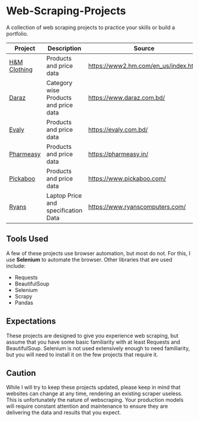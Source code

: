 # Web-Scraping-Projects
A collection of web scraping projects to practice your skills or build a portfolio.

| Project | Description | Source |
|---|---|---|
| [H&M Clothing](https://github.com/jahaidul/H-M-Scraper) | Products and price data | https://www2.hm.com/en_us/index.html |
| [Daraz](https://github.com/jahaidul/Daraz-Scraping) | Category wise Products and price data | https://www.daraz.com.bd/ |
| [Evaly](https://github.com/jahaidul/Evaly-Scraping) | Products and price data | https://evaly.com.bd/ |
| [Pharmeasy](https://github.com/jahaidul/Pharmeasy_Scrapping) | Products and price data | https://pharmeasy.in/ |
| [Pickaboo](https://github.com/jahaidul/Pickaboo-Scraping) | Products and price data| https://www.pickaboo.com/ |
| [Ryans](https://github.com/jahaidul/ryans-scraping) | Laptop Price and specification Data| https://www.ryanscomputers.com/ |




## Tools Used
A few of these projects use browser automation, but most do not. For this, I use **Selenium** to automate the browser.  Other libraries that are used include:
- Requests
- BeautifulSoup
- Selenium
- Scrapy
- Pandas

## Expectations
These projects are designed to give you experience web scraping, but assume that you have some basic familiarity with at least Requests and BeautifulSoup. Selenium is not used extensively enough to need familiarity, but you will need to install it on the few projects that require it.

## Caution
While I will try to keep these projects updated, please keep in mind that websites can change at any time, rendering an existing scraper useless. This is unfortunately the nature of webscraping. Your production models will require constant attention and maintenance to ensure they are delivering the data and results that you expect.
